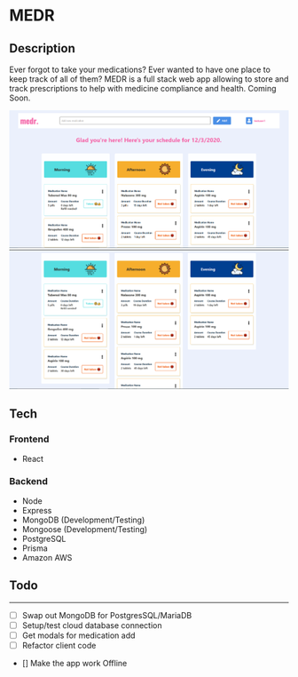 # MEDR

## Description

Ever forgot to take your medications? Ever wanted to have one place to keep track of all of them? MEDR is a full stack web app allowing to store and track prescriptions to help with medicine compliance and health. Coming Soon.

![main ui](mainUI.png)
![better view of ui](fulluiview.png)

## Tech

### Frontend

- React

### Backend

- Node
- Express
- MongoDB (Development/Testing)
- Mongoose (Development/Testing)
- PostgreSQL
- Prisma
- Amazon AWS

## Todo

---

- [ ] Swap out MongoDB for PostgresSQL/MariaDB
- [ ] Setup/test cloud database connection
- [ ] Get modals for medication add
- [ ] Refactor client code
- [] Make the app work Offline
